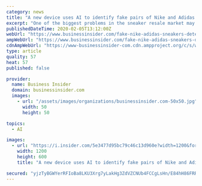 ```yaml
---
category: news
title: "A new device uses AI to identify fake pairs of Nike and Adidas sneakers in seconds. Here's how the authentication technology works."
excerpt: "One of the biggest problems in the sneaker resale market may now be more manageable. Here's a new technology that uses AI to fight counterfeits."
publishedDateTime: 2020-02-05T13:12:00Z
webUrl: "https://www.businessinsider.com/fake-nike-adidas-sneakers-detected-ai-device-2020-2"
ampWebUrl: "https://www.businessinsider.com/fake-nike-adidas-sneakers-detected-ai-device-2020-2?amp"
cdnAmpWebUrl: "https://www-businessinsider-com.cdn.ampproject.org/c/s/www.businessinsider.com/fake-nike-adidas-sneakers-detected-ai-device-2020-2?amp"
type: article
quality: 57
heat: 57
published: false

provider:
  name: Business Insider
  domain: businessinsider.com
  images:
    - url: "/assets/images/organizations/businessinsider.com-50x50.jpg"
      width: 50
      height: 50

topics:
  - AI

images:
  - url: "https://i.insider.com/5e3477d95bc79c46c13d960e?width=1200&format=jpeg"
    width: 1200
    height: 600
    title: "A new device uses AI to identify fake pairs of Nike and Adidas sneakers in seconds. Here's how the authentication technology works."

secured: "yjzTyBGWYerRFIoBa8LKU3Xrg7yLakHg3ZdVZCNUb4FCCgLsHn/E84hH86FRR4A9H1/eb9heP9T1o4Wu2Ix2gfAEkhArqG3wW94jk4tCMHCeVFZBXo/I0j0piNXH+n7+4wppY2ROk4Y6et71RH1uoQhtmyrg5UvSJbHfOpR4Vu4DSZ1Q+3Zvm/tKMPFIOfJAD6NB5DNu/anee7FRw9pfpiWcfK/FhBsCJoKmBYsY1FS0MMgz4x0VCzrDGz9+z92mVUgzz4uBlOGKsldAUXnn1cK50KeJRw2l5sD/KB0BHB2CXeopiwSzlTgD9Yd9LOZ2;uPE1Ek5bk8+zZ/1WYKYcpA=="
---
```


